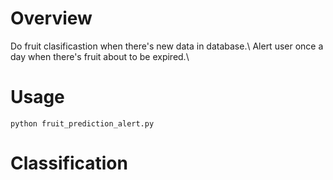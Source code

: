 # Overview
Do fruit clasificastion when there's new data in database.\\
Alert user once a day when there's fruit about to be expired.\\
# Usage
`python fruit_prediction_alert.py`
# Classification
